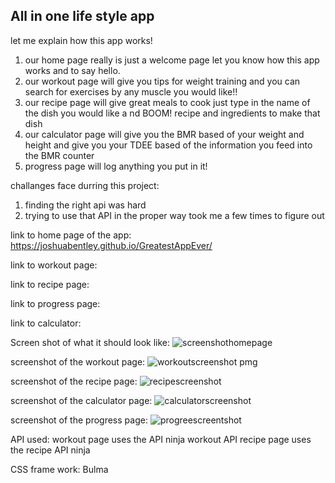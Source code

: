 ## All in one life style app 

let me explain how this app works!
1. our home page really is just a welcome page let you know how this app works and to say hello.
2. our workout page will give you tips for weight training and you can search for exercises by any muscle you would like!!
3. our recipe page will give great meals to cook just type in the name of the dish you would like a nd BOOM! recipe and ingredients to make that dish
4. our calculator page will give you the BMR based of your weight and height and give you your TDEE based of the information you feed into the BMR counter
5. progress page will log anything you put in it!  

challanges face durring this project:
1. finding the right api was hard
2. trying to use that API in the proper way took me a few times to figure out

link to home page of the app:
https://joshuabentley.github.io/GreatestAppEver/ 

link to workout page:

link to recipe page:

link to progress page:

link to calculator:


Screen shot of what it should look like:
![screenshothomepage](https://user-images.githubusercontent.com/117116740/210424800-5eb3cdaa-b647-4091-8f4d-6710b846c18b.png)

screenshot of the workout page:
![workoutscreenshot pmg](https://user-images.githubusercontent.com/117116740/210426336-dd77cebc-eb6e-438c-b2d3-758d084c265d.png)


screenshot of the recipe page:
![recipescreenshot](https://user-images.githubusercontent.com/117116740/210426387-1d1fa0ee-6fb5-4d34-be2b-59f4a2f1251d.png)


screenshot of the calculator page:
![calculatorscreenshot](https://user-images.githubusercontent.com/117116740/210426300-899ffd8f-f56a-4759-821a-7ef6b4e73ec0.png)


screenshot of the progress page: 
![progreescreentshot](https://user-images.githubusercontent.com/117116740/210426432-0d384163-42f7-4476-b490-0a02b7502d11.png)


API  used:
workout page uses the API ninja workout API
recipe page uses the recipe API ninja 

CSS frame work:
Bulma

